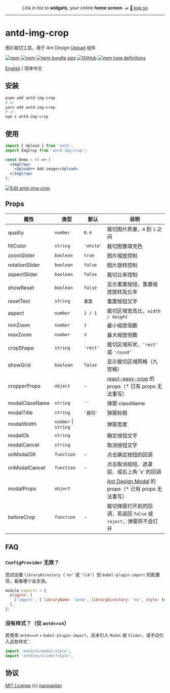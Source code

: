 <div align="center">

Link in bio to **widgets**,
your online **home screen**. ➫ [🔗 kee.so](https://kee.so/)

</div>

---

# antd-img-crop

图片裁切工具，用于 Ant Design [Upload](https://ant.design/components/upload-cn/) 组件

[![npm](https://img.shields.io/npm/v/antd-img-crop.svg?style=flat-square)](https://www.npmjs.com/package/antd-img-crop)
[![npm](https://img.shields.io/npm/dt/antd-img-crop?style=flat-square)](https://www.npmtrends.com/antd-img-crop)
[![npm bundle size](https://img.shields.io/bundlephobia/minzip/antd-img-crop?style=flat-square)](https://bundlephobia.com/result?p=antd-img-crop)
[![GitHub](https://img.shields.io/github/license/nanxiaobei/antd-img-crop?style=flat-square)](https://github.com/nanxiaobei/antd-img-crop/blob/main/LICENSE)
[![npm type definitions](https://img.shields.io/npm/types/typescript?style=flat-square)](https://github.com/nanxiaobei/antd-img-crop/blob/main/src/types.ts)

[English](./README.md) | 简体中文

## 安装

```sh
pnpm add antd-img-crop
# or
yarn add antd-img-crop
# or
npm i antd-img-crop
```

## 使用

```jsx harmony
import { Upload } from 'antd';
import ImgCrop from 'antd-img-crop';

const Demo = () => (
  <ImgCrop>
    <Upload>+ Add image</Upload>
  </ImgCrop>
);
```

[![Edit antd-img-crop](https://codesandbox.io/static/img/play-codesandbox.svg)](https://codesandbox.io/p/sandbox/antd-img-crop-5x4j3r)

## Props

| 属性           | 类型                 | 默认         | 说明                                                             |
| -------------- | -------------------- | ------------ | ---------------------------------------------------------------- |
| quality        | `number`             | `0.4`        | 裁切图片质量，`0` 到 `1` 之间                                    |
| fillColor      | `string`             | `'white'`    | 裁切图像填充色                                                   |
| zoomSlider     | `boolean`            | `true`       | 图片缩放控制                                                     |
| rotationSlider | `boolean`            | `false`      | 图片旋转控制                                                     |
| aspectSlider   | `boolean`            | `false`      | 裁切比率控制                                                     |
| showReset      | `boolean`            | `false`      | 显示重置按钮，重置缩放旋转及比率                                 |
| resetText      | `string`             | `重置`       | 重置按钮文字                                                     |
| aspect         | `number`             | `1 / 1`      | 裁切区域宽高比，`width / height`                                 |
| minZoom        | `number`             | `1`          | 最小缩放倍数                                                     |
| maxZoom        | `number`             | `3`          | 最大缩放倍数                                                     |
| cropShape      | `string`             | `'rect'`     | 裁切区域形状，`'rect'` 或 `'round'`                              |
| showGrid       | `boolean`            | `false`      | 显示裁切区域网格（九宫格）                                       |
| cropperProps   | `object`             | -            | [react-easy-crop] 的 props（\* 已有 props 无法重写）             |
| modalClassName | `string`             | `''`         | 弹窗 className                                                   |
| modalTitle     | `string`             | `'裁切'` | 弹窗标题                                                         |
| modalWidth     | `number` \| `string` |              | 弹窗宽度                                                         |
| modalOk        | `string`             |              | 确定按钮文字                                                     |
| modalCancel    | `string`             |              | 取消按钮文字                                                     |
| onModalOK      | `function`           | -            | 点击确定按钮的回调                                               |
| onModalCancel  | `function`           | -            | 点击取消按钮、遮罩层、或右上角 'x' 的回调                        |
| modalProps     | `object`             |              | [Ant Design Modal] 的 props（\* 已有 props 无法重写）            |
| beforeCrop     | `function`           | -            | 裁切弹窗打开前的回调，若返回 `false` 或 `reject`，弹窗将不会打开 |

## FAQ

### `ConfigProvider` 无效？

尝试设置 `libraryDirectory`（`'es'` 或 `'lib'`）到 `babel-plugin-import` 的配置项，看看哪个会生效。

```js
module.exports = {
  plugins: [
    ['import', { libraryName: 'antd', libraryDirectory: 'es', style: true }],
  ],
};
```

### 没有样式？（仅 `antd<=v4`）

若使用 `antd<=v4` + `babel-plugin-import`，且未引入 `Modal` 或 `Slider`，请手动引入这些样式：

```js
import 'antd/es/modal/style';
import 'antd/es/slider/style';
```

## 协议

[MIT License](https://github.com/nanxiaobei/antd-img-crop/blob/main/LICENSE) (c) [nanxiaobei](https://lee.so/)

[react-easy-crop]: https://github.com/ValentinH/react-easy-crop#props
[Ant Design Modal]: https://ant.design/components/modal-cn#api
